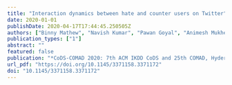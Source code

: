 ```yaml
---
title: "Interaction dynamics between hate and counter users on Twitter"
date: 2020-01-01
publishDate: 2020-04-17T17:44:45.250505Z
authors: ["Binny Mathew", "Navish Kumar", "Pawan Goyal", "Animesh Mukherjee"]
publication_types: ["1"]
abstract: ""
featured: false
publication: "*CoDS-COMAD 2020: 7th ACM IKDD CoDS and 25th COMAD, Hyderabad India, January 5-7, 2020*"
url_pdf: "https://doi.org/10.1145/3371158.3371172"
doi: "10.1145/3371158.3371172"
---
```


